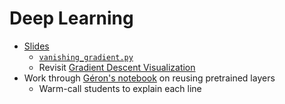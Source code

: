 # Deep Learning
* [Slides](https://docs.google.com/presentation/d/1UlTo1dktFEWkQ34bmw6rmkyDhEUiWpGDLT8x_CdDcZM/edit?usp=sharing)
  * [`vanishing_gradient.py`](../src/vanishing_gradient.py)
  * Revisit [Gradient Descent Visualization](https://github.com/lilipads/gradient_descent_viz)
* Work through [Géron's notebook](https://github.com/ageron/handson-ml3/blob/main/11_training_deep_neural_networks.ipynb) on reusing pretrained layers
  * Warm-call students to explain each line

